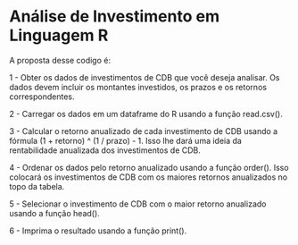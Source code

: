 # Análise de Investimento em Linguagem R
A proposta desse codigo é:

1 - Obter os dados de investimentos de CDB que você deseja analisar. Os dados devem incluir os montantes investidos, os prazos e os retornos correspondentes.

2 - Carregar os dados em um dataframe do R usando a função read.csv().

3 - Calcular o retorno anualizado de cada investimento de CDB usando a fórmula (1 + retorno) ^ (1 / prazo) - 1. Isso lhe dará uma ideia da rentabilidade anualizada dos investimentos de CDB.

4 - Ordenar os dados pelo retorno anualizado usando a função order(). Isso colocará os investimentos de CDB com os maiores retornos anualizados no topo da tabela.

5 - Selecionar o investimento de CDB com o maior retorno anualizado usando a função head().

6 - Imprima o resultado usando a função print().
